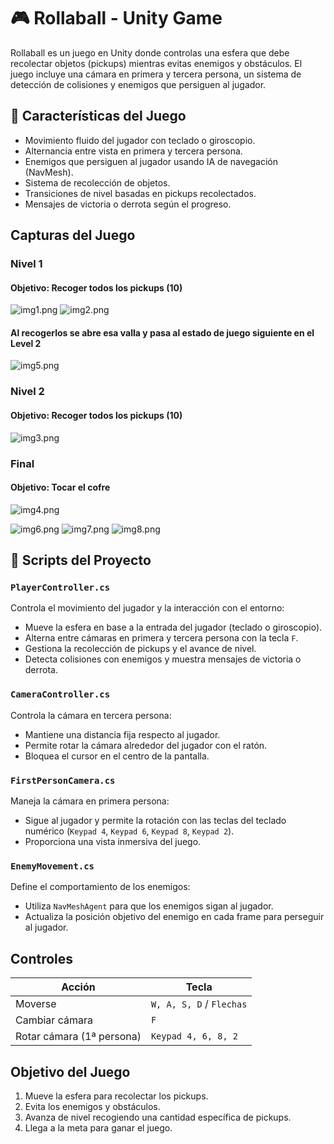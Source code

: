 ﻿# 🎮 Rollaball - Unity Game

Rollaball es un juego en Unity donde controlas una esfera que debe recolectar objetos (pickups) mientras evitas enemigos y obstáculos. El juego incluye una cámara en primera y tercera persona, un sistema de detección de colisiones y enemigos que persiguen al jugador.

## 🚀 Características del Juego

- Movimiento fluido del jugador con teclado o giroscopio.
- Alternancia entre vista en primera y tercera persona.
- Enemigos que persiguen al jugador usando IA de navegación (NavMesh).
- Sistema de recolección de objetos.
- Transiciones de nivel basadas en pickups recolectados.
- Mensajes de victoria o derrota según el progreso.

## Capturas del Juego

### Nivel 1 
#### Objetivo: Recoger todos los pickups (10)
![img1.png](imgs/img1.png)
![img2.png](imgs/img2.png)

#### Al recogerlos se abre esa valla y pasa al estado de juego siguiente en el Level 2
![img5.png](imgs/img5.png)

### Nivel 2
#### Objetivo: Recoger todos los pickups (10)
![img3.png](imgs/img3.png)

### Final
#### Objetivo: Tocar el cofre
![img4.png](imgs/img4.png)

![img6.png](imgs/img6.png)
![img7.png](imgs/img7.png)
![img8.png](imgs/img8.png)


## 📜 Scripts del Proyecto

### `PlayerController.cs`
Controla el movimiento del jugador y la interacción con el entorno:

- Mueve la esfera en base a la entrada del jugador (teclado o giroscopio).
- Alterna entre cámaras en primera y tercera persona con la tecla `F`.
- Gestiona la recolección de pickups y el avance de nivel.
- Detecta colisiones con enemigos y muestra mensajes de victoria o derrota.

### `CameraController.cs`
Controla la cámara en tercera persona:

- Mantiene una distancia fija respecto al jugador.
- Permite rotar la cámara alrededor del jugador con el ratón.
- Bloquea el cursor en el centro de la pantalla.

### `FirstPersonCamera.cs`
Maneja la cámara en primera persona:

- Sigue al jugador y permite la rotación con las teclas del teclado numérico (`Keypad 4`, `Keypad 6`, `Keypad 8`, `Keypad 2`).
- Proporciona una vista inmersiva del juego.

### `EnemyMovement.cs`
Define el comportamiento de los enemigos:

- Utiliza `NavMeshAgent` para que los enemigos sigan al jugador.
- Actualiza la posición objetivo del enemigo en cada frame para perseguir al jugador.

## Controles

| Acción             | Tecla |
|-------------------|-------|
| Moverse          | `W, A, S, D` / `Flechas` |
| Cambiar cámara   | `F` |
| Rotar cámara (1ª persona) | `Keypad 4, 6, 8, 2` |

## Objetivo del Juego

1. Mueve la esfera para recolectar los pickups.
2. Evita los enemigos y obstáculos.
3. Avanza de nivel recogiendo una cantidad específica de pickups.
4. Llega a la meta para ganar el juego.